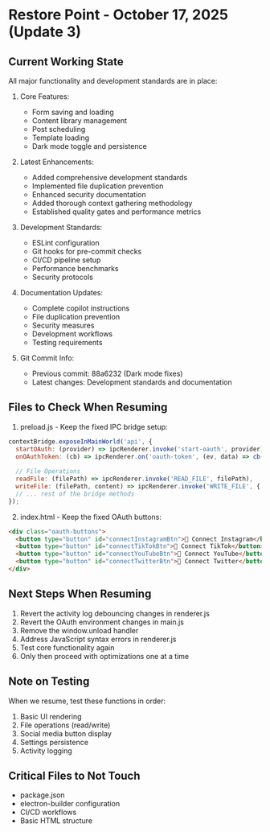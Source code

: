 # Restore Point - October 17, 2025 (Update 3)

## Current Working State
All major functionality and development standards are in place:

1. Core Features:
   - Form saving and loading
   - Content library management
   - Post scheduling
   - Template loading
   - Dark mode toggle and persistence

2. Latest Enhancements:
   - Added comprehensive development standards
   - Implemented file duplication prevention
   - Enhanced security documentation
   - Added thorough context gathering methodology
   - Established quality gates and performance metrics

3. Development Standards:
   - ESLint configuration
   - Git hooks for pre-commit checks
   - CI/CD pipeline setup
   - Performance benchmarks
   - Security protocols

4. Documentation Updates:
   - Complete copilot instructions
   - File duplication prevention
   - Security measures
   - Development workflows
   - Testing requirements

5. Git Commit Info:
   - Previous commit: 88a6232 (Dark mode fixes)
   - Latest changes: Development standards and documentation

## Files to Check When Resuming
1. preload.js - Keep the fixed IPC bridge setup:
```javascript
contextBridge.exposeInMainWorld('api', {
  startOAuth: (provider) => ipcRenderer.invoke('start-oauth', provider),
  onOAuthToken: (cb) => ipcRenderer.on('oauth-token', (ev, data) => cb(data)),
  
  // File Operations
  readFile: (filePath) => ipcRenderer.invoke('READ_FILE', filePath),
  writeFile: (filePath, content) => ipcRenderer.invoke('WRITE_FILE', { filePath, content }),
  // ... rest of the bridge methods
});
```

2. index.html - Keep the fixed OAuth buttons:
```html
<div class="oauth-buttons">
  <button type="button" id="connectInstagramBtn">🔗 Connect Instagram</button>
  <button type="button" id="connectTikTokBtn">🔗 Connect TikTok</button>
  <button type="button" id="connectYouTubeBtn">🔗 Connect YouTube</button>
  <button type="button" id="connectTwitterBtn">🔗 Connect Twitter</button>
</div>
```

## Next Steps When Resuming
1. Revert the activity log debouncing changes in renderer.js
2. Revert the OAuth environment changes in main.js
3. Remove the window.unload handler
4. Address JavaScript syntax errors in renderer.js
5. Test core functionality again
6. Only then proceed with optimizations one at a time

## Note on Testing
When we resume, test these functions in order:
1. Basic UI rendering
2. File operations (read/write)
3. Social media button display
4. Settings persistence
5. Activity logging

## Critical Files to Not Touch
- package.json
- electron-builder configuration
- CI/CD workflows
- Basic HTML structure